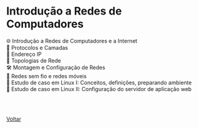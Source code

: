 <h1>Introdução a Redes de Computadores</h1>

<a href="./topico1" style="text-decoration:none;">🌐 Introdução a Redes de Computadores e a Internet</a><br>
<a href="./topico2" style="text-decoration:none;">🏢 Protocolos e Camadas</a><br>
<a href="./topico3" style="text-decoration:none;">📍 Endereço IP</a><br>
<a href="./topico4" style="text-decoration:none;">🧩 Topologias de Rede</a><br>
<a href="./topico5" style="text-decoration:none;">🛠 Montagem e Configuração de Redes</a><br>
<a href="./topico6" style="text-decoration:none;">📶 Redes sem fio e redes móveis</a><br>
<a href="./topico7" style="text-decoration:none;">🐧 Estudo de caso em Linux I: Conceitos, definições, preparando ambiente</a><br>
<a href="./topico8" style="text-decoration:none;">🐧 Estudo de caso em Linux II: Configuração do servidor de aplicação web</a><br>

<br><br>

<a href="../../README.md">Voltar</a>